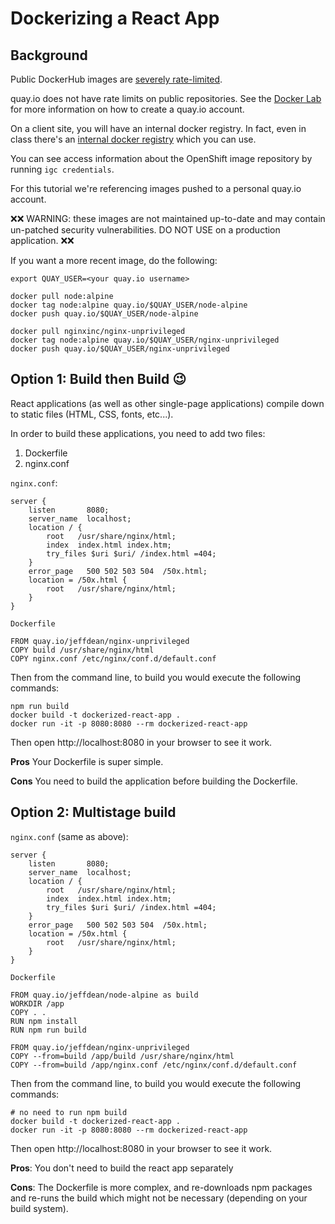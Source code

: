 # Dockerizing a React App

## Background

Public DockerHub images are [severely rate-limited](https://www.docker.com/increase-rate-limits).

quay.io does not have rate limits on public repositories. See the [Docker Lab](https://cloudnative101.dev/lectures/containers/activities/) for more information on how to create a quay.io account.

On a client site, you will have an internal docker registry. In fact, even in class there's an [internal docker registry](https://docs.openshift.com/container-platform/3.3/install_config/registry/accessing_registry.html) which you can use.

You can see access information about the OpenShift image repository by running `igc credentials`.

For this tutorial we're referencing images pushed to a personal quay.io account.

❌️❌ WARNING: these images are not maintained up-to-date and may contain un-patched security vulnerabilities. DO NOT USE on a production application. ❌❌

If you want a more recent image, do the following:

```
export QUAY_USER=<your quay.io username>

docker pull node:alpine
docker tag node:alpine quay.io/$QUAY_USER/node-alpine
docker push quay.io/$QUAY_USER/node-alpine

docker pull nginxinc/nginx-unprivileged
docker tag node:alpine quay.io/$QUAY_USER/nginx-unprivileged
docker push quay.io/$QUAY_USER/nginx-unprivileged
```

## Option 1: Build then Build 😉

React applications (as well as other single-page applications) compile down to static files (HTML, CSS, fonts, etc...).

In order to build these applications, you need to add two files:

1. Dockerfile
1. nginx.conf

`nginx.conf`:

```
server {
    listen       8080;
    server_name  localhost;
    location / {
        root   /usr/share/nginx/html;
        index  index.html index.htm;
        try_files $uri $uri/ /index.html =404;
    }
    error_page   500 502 503 504  /50x.html;
    location = /50x.html {
        root   /usr/share/nginx/html;
    }
}
```

`Dockerfile`

```
FROM quay.io/jeffdean/nginx-unprivileged
COPY build /usr/share/nginx/html
COPY nginx.conf /etc/nginx/conf.d/default.conf
```

Then from the command line, to build you would execute the following commands:

```
npm run build
docker build -t dockerized-react-app .
docker run -it -p 8080:8080 --rm dockerized-react-app
```

Then open http://localhost:8080 in your browser to see it work.

**Pros** Your Dockerfile is super simple.

**Cons** You need to build the application before building the Dockerfile.

## Option 2: Multistage build

`nginx.conf` (same as above):

```
server {
    listen       8080;
    server_name  localhost;
    location / {
        root   /usr/share/nginx/html;
        index  index.html index.htm;
        try_files $uri $uri/ /index.html =404;
    }
    error_page   500 502 503 504  /50x.html;
    location = /50x.html {
        root   /usr/share/nginx/html;
    }
}
```

`Dockerfile`

```
FROM quay.io/jeffdean/node-alpine as build
WORKDIR /app
COPY . .
RUN npm install
RUN npm run build

FROM quay.io/jeffdean/nginx-unprivileged
COPY --from=build /app/build /usr/share/nginx/html
COPY --from=build /app/nginx.conf /etc/nginx/conf.d/default.conf
```

Then from the command line, to build you would execute the following commands:

```
# no need to run npm build
docker build -t dockerized-react-app .
docker run -it -p 8080:8080 --rm dockerized-react-app
```

Then open http://localhost:8080 in your browser to see it work.

**Pros**: You don't need to build the react app separately

**Cons**: The Dockerfile is more complex, and re-downloads npm packages and re-runs the build which might not be necessary (depending on your build system).
